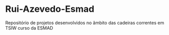 # Rui-Azevedo-Esmad
Repositório de projetos desenvolvidos no âmbito das cadeiras correntes em TSIW curso da ESMAD
